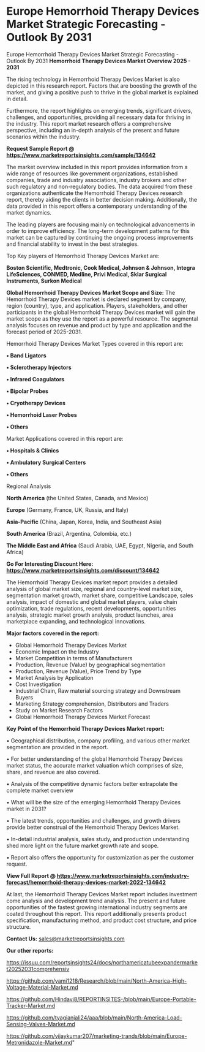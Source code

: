 # Europe Hemorrhoid Therapy Devices Market Strategic Forecasting - Outlook By 2031
Europe Hemorrhoid Therapy Devices Market Strategic Forecasting - Outlook By 2031
<Strong> Hemorrhoid Therapy Devices Market Overview 2025 - 2031</strong>

The rising technology in Hemorrhoid Therapy Devices Market is also depicted in this research report. Factors that are boosting the growth of the market, and giving a positive push to thrive in the global market is explained in detail.

Furthermore, the report highlights on emerging trends, significant drivers, challenges, and opportunities, providing all necessary data for thriving in the industry. This report market research offers a comprehensive perspective, including an in-depth analysis of the present and future scenarios within the industry.

<strong>Request Sample Report @ <a href=https://www.marketreportsinsights.com/sample/134642>https://www.marketreportsinsights.com/sample/134642</a></strong>

The market overview included in this report provides information from a wide range of resources like government organizations, established companies, trade and industry associations, industry brokers and other such regulatory and non-regulatory bodies. The data acquired from these organizations authenticate the Hemorrhoid Therapy Devices research report, thereby aiding the clients in better decision making. Additionally, the data provided in this report offers a contemporary understanding of the market dynamics.

The leading players are focusing mainly on technological advancements in order to improve efficiency. The long-term development patterns for this market can be captured by continuing the ongoing process improvements and financial stability to invest in the best strategies.

Top Key players of Hemorrhoid Therapy Devices Market are:

<strong>Boston Scientific, Medtronic, Cook Medical, Johnson & Johnson, Integra LifeSciences, CONMED, Medline, Privi Medical, Sklar Surgical Instruments, Surkon Medical</strong>

<strong><b>Global Hemorrhoid Therapy Devices Market Scope and Size:</b></strong>
The Hemorrhoid Therapy Devices market is declared segment by company, region (country), type, and application. Players, stakeholders, and other participants in the global Hemorrhoid Therapy Devices market will gain the market scope as they use the report as a powerful resource. The segmental analysis focuses on revenue and product by type and application and the forecast period of 2025-2031.

Hemorrhoid Therapy Devices Market Types covered in this report are:

<strong>• Band Ligators

• Sclerotherapy Injectors

• Infrared Coagulators

• Bipolar Probes

• Cryotherapy Devices

• Hemorrhoid Laser Probes

• Others</strong>

Market Applications covered in this report are:

<strong>• Hospitals & Clinics

• Ambulatory Surgical Centers

• Others</strong> 

Regional Analysis

<strong>North America</strong> (the United States, Canada, and Mexico)

<strong>Europe</strong> (Germany, France, UK, Russia, and Italy)

<strong>Asia-Pacific</strong> (China, Japan, Korea, India, and Southeast Asia)

<strong>South America</strong> (Brazil, Argentina, Colombia, etc.)

<strong>The Middle East and Africa</strong> (Saudi Arabia, UAE, Egypt, Nigeria, and South Africa)

<strong>Go For Interesting Discount Here: <a href=https://www.marketreportsinsights.com/discount/134642>https://www.marketreportsinsights.com/discount/134642</a></strong>

The Hemorrhoid Therapy Devices market report provides a detailed analysis of global market size, regional and country-level market size, segmentation market growth, market share, competitive Landscape, sales analysis, impact of domestic and global market players, value chain optimization, trade regulations, recent developments, opportunities analysis, strategic market growth analysis, product launches, area marketplace expanding, and technological innovations.

<strong><b>Major factors covered in the report:</b></strong>
<ul>
  <li>Global Hemorrhoid Therapy Devices Market </li>
  <li>Economic Impact on the Industry</li>
  <li>Market Competition in terms of Manufacturers</li>
  <li>Production, Revenue (Value) by geographical segmentation</li>
  <li>Production, Revenue (Value), Price Trend by Type</li>
  <li>Market Analysis by Application</li>
  <li>Cost Investigation</li>
  <li>Industrial Chain, Raw material sourcing strategy and Downstream Buyers</li>
  <li>Marketing Strategy comprehension, Distributors and Traders</li>
  <li>Study on Market Research Factors</li>
  <li>Global Hemorrhoid Therapy Devices Market Forecast</li>
</ul>

<strong><b>Key Point of the Hemorrhoid Therapy Devices Market report:</b></strong>

• Geographical distribution, company profiling, and various other market segmentation are provided in the report.

• For better understanding of the global Hemorrhoid Therapy Devices market status, the accurate market valuation which comprises of size, share, and revenue are also covered.

• Analysis of the competitive dynamic factors better extrapolate the complete market overview

• What will be the size of the emerging Hemorrhoid Therapy Devices market in 2031?

• The latest trends, opportunities and challenges, and growth drivers provide better construal of the Hemorrhoid Therapy Devices Market.

• In-detail industrial analysis, sales study, and production understanding shed more light on the future market growth rate and scope.

• Report also offers the opportunity for customization as per the customer request.

<strong><b>View Full Report @ <a href=https://www.marketreportsinsights.com/industry-forecast/hemorrhoid-therapy-devices-market-2022-134642>https://www.marketreportsinsights.com/industry-forecast/hemorrhoid-therapy-devices-market-2022-134642</a></b></strong>


At last, the Hemorrhoid Therapy Devices Market report includes investment come analysis and development trend analysis. The present and future opportunities of the fastest growing international industry segments are coated throughout this report. This report additionally presents product specification, manufacturing method, and product cost structure, and price structure.

<strong>Contact Us:</strong>
sales@marketreportsinsights.com

<strong>Our other reports:</strong>

<a href=https://issuu.com/reportsinsights24/docs/northamericatubeexpandermarket20252031comprehensiv>https://issuu.com/reportsinsights24/docs/northamericatubeexpandermarket20252031comprehensiv</a>

<a href=https://github.com/yami1218/Research/blob/main/North-America-High-Voltage-Material-Market.md>https://github.com/yami1218/Research/blob/main/North-America-High-Voltage-Material-Market.md</a>

<a href=https://github.com/Hindavi8/REPORTINSITES-/blob/main/Europe-Portable-Tracker-Market.md>https://github.com/Hindavi8/REPORTINSITES-/blob/main/Europe-Portable-Tracker-Market.md</a>

<a href=https://github.com/tyagianjali24/aaa/blob/main/North-America-Load-Sensing-Valves-Market.md>https://github.com/tyagianjali24/aaa/blob/main/North-America-Load-Sensing-Valves-Market.md</a>

<a href=https://github.com/vijaykumar207/marketing-trands/blob/main/Europe-Metronidazole-Market.md>https://github.com/vijaykumar207/marketing-trands/blob/main/Europe-Metronidazole-Market.md</a>"
